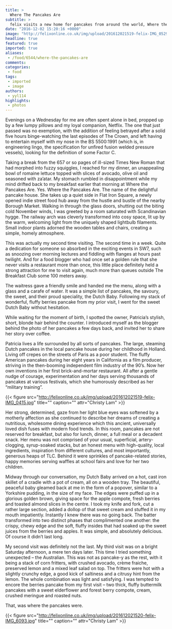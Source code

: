 ```yaml
---
title: >
  Where The Pancakes Are
subtitle: >
  felix visits a new home for pancakes from around the world, Where the Pancakes Are, and devours culinary delights such as Dutch Babies, corn fritters, and more.
date: "2016-12-02 15:20:16 +0000"
image: "http://felixonline.co.uk/img/upload/201612021519-felix-IMG_0529.jpg"
headline: true
featured: true
imported: true
aliases:
 - /food/6544/where-the-pancakes-are
comments:
categories:
 - food
tags:
 - imported
 - image
authors:
 - yyl114
highlights:
 - photos
---
```


Evenings on a Wednesday for me are often spent alone in bed, propped up by a few lumpy pillows and my loyal companion, Netflix. The one that just passed was no exemption, with the addition of feeling betrayed after a solid five hours binge-watching the last episodes of The Crown, and left having to entertain myself with my nose in the BS 5500:1991 (which is, in engineering lingo, the specification for unfired fusion welded pressure vessels), looking for the definition of some Factor C.

Taking a break from the 657 or so pages of ill-sized Times New Roman that had morphed into fuzzy squiggles, I reached for my dinner, an unappealing bowl of romaine lettuce topped with slices of avocado, olive oil and seasoned with za’atar. My stomach rumbled in disappointment while my mind drifted back to my breakfast earlier that morning at Where the Pancakes Are.
Yes. Where the Pancakes Are. The name of the delightful pancake house. She takes up a quiet side in Flat Iron Square, a newly opened indie street food hub away from the hustle and bustle of the nearby Borough Market. Walking in through the glass doors, shutting out the biting cold November winds, I was greeted by a room saturated with Scandinavian hygge. The railway arch was cleverly transformed into cosy space, lit up by the warm, welcoming light from the uniquely shaped lightbulb filaments. Small indoor plants adorned the wooden tables and chairs, creating a simple, homely atmosphere.

This was actually my second time visiting. The second time in a week. Quite a dedication for someone so absorbed in the exciting events in SW7, such as snoozing over morning lectures and fiddling with flanges at hours past twilight. And for a food blogger who had once set a golden rule that she never visits a restaurant more than once, this little place definitely held a strong attraction for me to visit again, much more than queues outside The Breakfast Club some 100 meters away.

The waitress gave a friendly smile and handed me the menu, along with a glass and a carafe of water. It was a simple list of pancakes, the savoury, the sweet, and their proud speciality, the Dutch Baby. Following my stack of wonderful, fluffy berries pancake from my prior visit, I went for the sweet Dutch Baby without hesitation.

While waiting for the moment of birth, I spotted the owner, Patricia’s stylish, short, blonde hair behind the counter. I introduced myself as the blogger behind the photo of her pancakes a few days back, and invited her to share her story over coffee.

Patricia lives a life surrounded by all sorts of pancakes. The large, steaming Dutch pancakes in the local pancake house during her childhood in Holland. Living off crepes on the streets of Paris as a poor student. The fluffy American pancakes during her eight years in California as a film producer, striving in the then-booming independent film industry of the 90’s. Now her own inventions in her first brick-and-mortar restaurant. All after a gentle nudge of courage, experimentation and her days serving thousands of pancakes at various festivals, which she humorously described as her “military training”.

{{< figure src="http://felixonline.co.uk/img/upload/201612021519-felix-IMG_0415.jpg" title="" caption="" attr="Christy Lam" >}}

Her strong, determined, gaze from her light blue eyes was softened by a motherly affection as she continued to describe her dreams of creating a nutritious, wholesome dining experience which this ancient, universally loved dish fuses with modern food trends. In this room, pancakes are not reserved for breakfast, but also for lunch, dinner, a full meal or a decadent snack.
Her menu was not comprised of your usual, superficial, artery-clogging, syrup-soaked stacks, but an honest menu with high-quality, local ingredients, inspiration from different cultures, and most importantly, generous heaps of TLC. Behind it were sprinkles of pancake-related stories, happy memories serving waffles at school fairs and love for her two children.

Midway through our conversation, my Dutch Baby arrived on a hot, cast iron skillet of a cradle with a pot of cream, all on a wooden tray. The beautiful, peaceful baby gleamed back at me in the form of a popover, similar to a Yorkshire pudding, in the size of my face. The edges were puffed up in a glorious golden brown, giving space for the apple compote, fresh berries and toasted almond slices in the centre. I took my knife and fork, cut a rather large section, added a dollop of that sweet cream and stuffed it in my mouth impatiently. Instantly I knew there was no going back. The batter transformed into two distinct phases that complimented one another: the crispy, chewy edge and the soft, fluffy insides that had soaked up the sweet juices from the berries and apples. It was simple, and absolutely delicious. Of course it didn’t last long.

My second visit was definitely not the last. My third visit was on a bright Saturday afternoon, a mere ten days later. This time I tried something unexpected – the Australian. This was not as pancake-y as the rest, with it being a stack of corn fritters, with crushed avocado, crème fraiche, preserved lemon and a mixed leaf salad on top. The fritters were hot with a slightly crunchy edge, a good kick of saltiness and a citrusy hint from the lemon. The whole combination was light and satisfying. I was tempted to encore the berries pancake from my first visit – two thick, fluffy buttermilk pancakes with a sweet elderflower and forest berry compote, cream, crushed meringue and roasted nuts.

That, was where the pancakes were.

{{< figure src="http://felixonline.co.uk/img/upload/201612021520-felix-IMG_6093.jpg" title="" caption="" attr="Christy Lam" >}}
